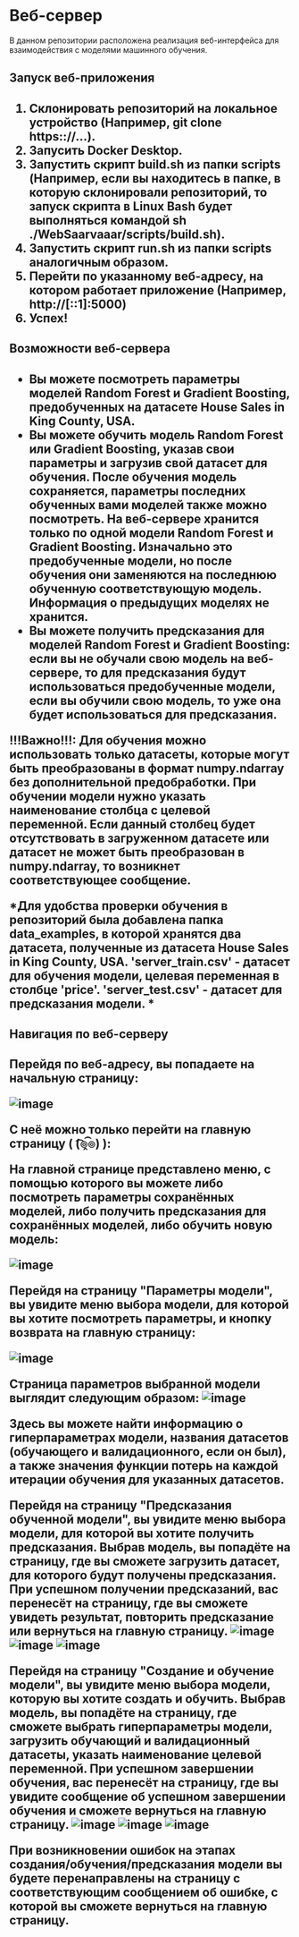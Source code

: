 <h1>Веб-сервер</h1>

В данном репозитории расположена реализация веб-интерфейса для взаимодействия с моделями машинного обучения.

<h2>Запуск веб-приложения<h2>

1. Склонировать репозиторий на локальное устройство (Например, git clone https:://...).
2. Запусить Docker Desktop.
3. Запустить скрипт build.sh из папки scripts (Например, если вы находитесь в папке, в которую склонировали репозиторий, то запуск скрипта в Linux Bash будет выполняться командой sh ./WebSaarvaaar/scripts/build.sh).
4. Запустить скрипт run.sh из папки scripts аналогичным образом.
5. Перейти по указанному веб-адресу, на котором работает приложение (Например, http://[::1]:5000)
6. Успех!

<h2>Возможности веб-сервера<h2>

- Вы можете посмотреть параметры моделей Random Forest и Gradient Boosting, предобученных на датасете House Sales in King County, USA.
- Вы можете обучить модель Random Forest или Gradient Boosting, указав свои параметры и загрузив свой датасет для обучения. После обучения модель сохраняется, параметры последних обученных вами моделей также можно посмотреть. На веб-сервере хранится только по одной модели Random Forest и Gradient Boosting. Изначально это предобученные модели, но после обучения они заменяются на последнюю обученную соответствующую модель. Информация о предыдущих моделях не хранится.
- Вы можете получить предсказания для моделей Random Forest и Gradient Boosting: если вы не обучали свою модель на веб-сервере, то для предсказания будут использоваться предобученные модели, если вы обучили свою модель, то уже она будет использоваться для предсказания.

!!!Важно!!!: Для обучения можно использовать только датасеты, которые могут быть преобразованы в формат numpy.ndarray без дополнительной предобработки. При обучении модели нужно указать наименование столбца с целевой переменной. Если данный столбец будет отсутствовать в загруженном датасете или датасет не может быть преобразован в numpy.ndarray, то возникнет соответствующее сообщение.

*Для удобства проверки обучения в репозиторий была добавлена папка data_examples, в которой хранятся два датасета, полученные из датасета House Sales in King County, USA. 'server_train.csv' - датасет для обучения модели, целевая переменная в столбце 'price'. 'server_test.csv' - датасет для предсказания модели. *

<h2>Навигация по веб-серверу<h2>

Перейдя по веб-адресу, вы попадаете на начальную страницу:

![image](https://user-images.githubusercontent.com/93163586/208525637-a435de5a-656d-475d-91d9-f45f1f5313ac.png)

С неё можно только перейти на главную страницу ( (͡๏̯͡๏) ):

На главной странице представлено меню, с помощью которого вы можете либо посмотреть параметры сохранённых моделей, либо получить предсказания для сохранённых моделей, либо обучить новую модель:

![image](https://user-images.githubusercontent.com/93163586/208525672-2328d1b4-4c2a-4747-8ac8-38bdbc617cab.png)


Перейдя на страницу "Параметры модели", вы увидите меню выбора модели, для которой вы хотите посмотреть параметры, и кнопку возврата на главную страницу:

![image](https://user-images.githubusercontent.com/93163586/208525729-c7b50f9c-b7b8-4145-a34f-ec74b965f689.png)


Страница параметров выбранной модели выглядит следующим образом:
![image](https://user-images.githubusercontent.com/93163586/208525769-c2d836cb-17f3-4258-9341-20baeb53a690.png)

  
Здесь вы можете найти информацию о гиперпараметрах модели, названия датасетов (обучающего и валидационного, если он был), а также значения функции потерь на каждой итерации обучения для указанных датасетов. 

Перейдя на страницу "Предсказания обученной модели", вы увидите меню выбора модели, для которой вы хотите получить предсказания. Выбрав модель, вы попадёте на страницу, где вы сможете загрузить датасет, для которого будут получены предсказания. При успешном получении предсказаний, вас перенесёт на страницу, где вы сможете увидеть результат, повторить предсказание или вернуться на главную страницу.
![image](https://user-images.githubusercontent.com/93163586/208525812-79de1f68-87d4-45f7-b1ce-88f071fea651.png)
![image](https://user-images.githubusercontent.com/93163586/208525860-b35bb0e5-aac3-49da-88a1-1491b6dd9714.png)
![image](https://user-images.githubusercontent.com/93163586/208525898-612e4612-12ab-4d6b-a766-d78f3df19673.png)

  

Перейдя на страницу "Создание и обучение модели", вы увидите меню выбора модели, которую вы хотите создать и обучить. Выбрав модель, вы попадёте на страницу, где сможете выбрать гиперпараметры модели, загрузить обучающий и валидационный датасеты, указать наименование целевой переменной. При успешном завершении обучения, вас перенесёт на страницу, где вы увидите сообщение об успешном завершении обучения и сможете вернуться на главную страницу.
![image](https://user-images.githubusercontent.com/93163586/208525945-01e29353-56dd-456c-9bc7-ff6d0e8eba00.png)
![image](https://user-images.githubusercontent.com/93163586/208525986-dacac292-b84c-4b1c-98c0-b3299325def3.png)
![image](https://user-images.githubusercontent.com/93163586/208526031-8be20dbe-c3d8-4562-bf47-5292310c182f.png)


При возникновении ошибок на этапах создания/обучения/предсказания модели вы будете перенаправлены на страницу с соответствующим сообщением об ошибке, с которой вы сможете вернуться на главную страницу.
  


